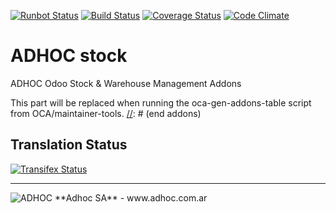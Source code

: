 [![Runbot Status](http://runbot.adhoc.com.ar/runbot/badge/flat/29/9.0.svg)](http://runbot.adhoc.com.ar/runbot/repo/github-com-ingadhoc-stock-29)
[![Build Status](https://travis-ci.org/ingadhoc/stock.svg?branch=9.0)](https://travis-ci.org/ingadhoc/stock)
[![Coverage Status](https://coveralls.io/repos/ingadhoc/stock/badge.png?branch=9.0)](https://coveralls.io/r/ingadhoc/stock?branch=9.0)
[![Code Climate](https://codeclimate.com/github/ingadhoc/stock/badges/gpa.svg)](https://codeclimate.com/github/ingadhoc/stock)

# ADHOC stock

ADHOC Odoo Stock & Warehouse Management Addons

[//]: # (addons)
This part will be replaced when running the oca-gen-addons-table script from OCA/maintainer-tools.
[//]: # (end addons)

Translation Status
------------------
[![Transifex Status](https://www.transifex.com/projects/p/ingadhoc-stock-8-9-0/chart/image_png)](https://www.transifex.com/projects/p/ingadhoc-stock-9-0)

----

<img alt="ADHOC" src="http://fotos.subefotos.com/83fed853c1e15a8023b86b2b22d6145bo.png" />
**Adhoc SA** - www.adhoc.com.ar
